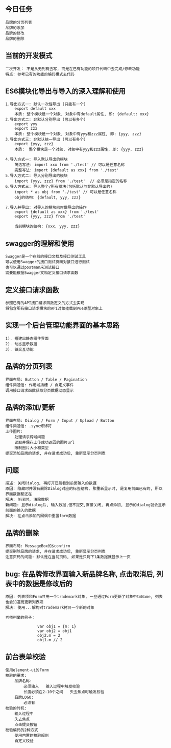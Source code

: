 ## 今日任务
    品牌的分页列表
    品牌的添加
    品牌的修改
    品牌的删除

## 当前的开发模式
    二次开发： 不是从无到有去写, 而是在已有功能的项目代码中去完成/修改功能
    特点: 参考已有的功能的编码模式去代码

## ES6模块化导出与导入的深入理解和使用
    1.导出方式一: 默认一次性导出 (只能有一个)
        export default xxx
        本质: 整个模块是一个对象, 对象中有default属性, 即: {default: xxx}
    2.导出方式二: 非默认分别导出 (可以有多个)
        export yyy
        export zzz
        本质: 整个模块是一个对象, 对象中有yyy和zzz属性, 即: {yyy, zzz}
    3.导出方式三: 非默认统一导出 (可以有多个)
        export {yyy, zzz}
        本质:  整个模块是一个对象, 对象中有yyy和zzz属性, 即: {yyy, zzz}  
            
    4.导入方式一: 导入默认导出的模块
        简洁写法: import xxx from './test' // 可以是任意名称
        完整写法: import {default as xxx} from './test'
    5.导入方式二: 导入分别导出的模块
        import {yyy, zzz} from './test'  // 必须是指定的名称
    6.导入方式三: 导入整个/所有模块(包括默认与非默认导出的)
        import * as obj from './test' // 可以是任意名称
        obj的结构: {default, yyy, zzz}

    7.导入并导出: 对导入的模块同时做导出的操作
        export {default as xxx} from './test'
        export {yyy, zzz} from './test'

        当前模块的结构: {xxx, yyy, zzz}

## swagger的理解和使用
    Swagger是一个在线的接口文档及接口测试工具
    可以使用Swagger的接口测试页面对接口进行测试
    也可以通过postman来测试接口
    需要能根据Swagger文档定义接口请求函数

## 定义接口请求函数
    参照已有的API接口请求函数定义的方式去实现
    将包含所有接口请求模块的API对象挂载到Vue原型对象上

## 实现一个后台管理功能界面的基本思路
    1). 搭建出静态组件界面
    2). 动态显示数据
    3). 做交互功能

## 品牌的分页列表
    界面布局: Button / Table / Pagination
    组件间通信: 作用域插槽 / 自定义事件
    调用接口请求函数获取分页数据动态显示

## 品牌的添加/更新
    界面布局: Dialog / Form / Input / Upload / Button
    组件间通信: .sync修饰符
    上传图片:
        处理请求跨域问题
        读取并保存上传成功返回的图片url
        限制图片大小和类型
    提交添加品牌的请求, 并在请求成功后, 重新显示分页列表

## 问题
    描述: 关闭Dialog, 再打开还能看到前面输入的数据
    原因: 隐藏时并没有删除Dialog对应的标签结构, 那重新显示时, 是复用前面已有的, 所以界面数据都还在
    解决: 关闭时, 清除数据
    新问题: 显示dialog后, 输入数据,但不提交,直接关闭, 再点添加, 显示的dialog就会显示前面的输入的数据
    解决: 在点击添加的回调中重置form数据

## 品牌的删除
    界面布局: MessageBox的$confirm
    提交删除品牌的请求, 并在请求成功后, 重新显示分页列表
    注意页码的问题: 默认是在当前页码, 如果是只剩下1条数据就显示上一页

## bug: 在品牌修改界面输入新品牌名称, 点击取消后, 列表中的数据是修改后的
    原因: 列表项和Form共用一个trademark对象, 一旦通过Form更新了对象中tmName, 列表也会知道而更新列表项
    解决: 使用...解构对trademark拷贝一个新的对象

    老师列举的例子：

                  var obj1 = {m: 1}
                  var obj2 = obj1
                  obj2.m = 2
                  obj1.m // 2

## 前台表单校验
    使用element-ui的Form
    校验的要求:
        品牌名称:
            必须输入   输入过程中触发校验
            长度必须在2-10个之间   失去焦点时触发校验
        品牌LOGO:
            必须有
    校验的时机:
        输入过程中
        失去焦点
        点击提交按钮
    校验编码的2种方式
        使用内置的校验规则
        自定义校验